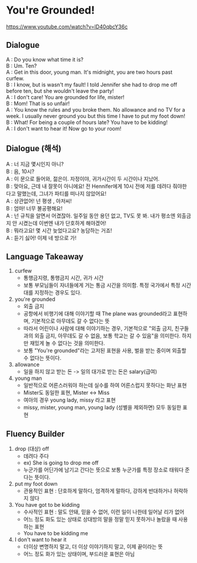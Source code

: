# You're Grounded!
https://www.youtube.com/watch?v=lD40qbcY36c

## Dialogue
A : Do you know what time it is? \
B : Um. Ten? \
A : Get in this door, young man. It's midnight, you are two hours past curfew. \
B : I know, but is wasn't my fault! I told Jennifer she had to drop me off before ten, but she wouldn't leave the party! \
A : I don't care! You are grounded for life, mister! \
B : Mom! That is so unfair! \
A : You know the rules and you broke them. No allowance and no TV for a week. I usually never ground you but this time I have to put my foot down! \
B : What! For being a couple of hours late? You have to be kidding! \
A : I don't want to hear it! Now go to your room!

## Dialogue (해석)
A : 너 지금 몇시인지 아니? \
B : 음, 10시? \
A : 이 문으로 들어와, 젊은이. 자정이야, 귀가시간이 두 시간이나 지났어. \
B : 맞아요, 근데 내 잘못이 아니에요! 전 Hennifer에게 10시 전에 저를 데려다 줘야한다고 말했는데, 그녀가 파티를 떠나지 않았어요! \
A : 상관없어! 넌 평생 , 아저씨! \
B : 엄마! 너무 불공평해요! \
A : 넌 규칙을 알면서 어겼잖아. 일주일 동안 용던 없고, TV도 못 봐. 내가 평소엔 외출금지 안 시켰는데 이번엔 내가 단호하게 해야겠어! \
B : 뭐라고요! 몇 시간 늦었다고요? 농담하는 거죠! \
A : 듣기 싫어! 이제 네 방으로 가!

## Language Takeaway
1. curfew
    * 통행금지령, 통행금지 시간, 귀가 시간
    * 보통 부모님들이 자녀들에게 거는 통금 시간을 의미함. 특정 국가에서 특정 시간대를 지정하는 경우도 있다.
2. you're grounded
    * 외출 금지
    * 공항에서 비행기에 대해 이야기할 때 The plane was grounded라고 표현하며, 기본적으로 아무데도 갈 수 없다는 뜻
    * 따라서 어린이나 사람에 대해 이야기하는 경우, 기본적으로 "외출 금지, 친구들과의 외출 금지, 아무데도 갈 수 없음, 보통 학교는 갈 수 있음"을 의미한다. 하지만 재밌게 놀 수 없다는 것을 의미한다.
    * 보통 "You're grounded"라는 고저된 표현을 사용, 벌을 받는 중이며 외출할 수 없다는 뜻이다.
3. allowance
    * 일을 하지 않고 받는 돈 -> 일의 대가로 받는 돈은 salary(급여)
4. young man
    * 일반적으로 어른스러워야 하는데 실수를 하여 어른스럽지 못하다는 화난 표현
    * Mister도 동일한 표현, Mister <-> Miss
    * 여아의 경우 young lady, missy 라고 표현
    * missy, mister, young man, young lady (성별을 제외하면) 모두 동일한 표현

## Fluency Builder
1. drop (대상) off
    * 데려다 주다
    * ex) She is going to drop me off
    * 누군가를 어딘가에 남기고 간다는 뜻으로 보통 누군가를 특정 장소로 태워다 준다는 뜻이다.
2. put my foot down
    * 관용적인 표현 : 단호하게 말하다, 엄격하게 말하다, 강하게 반대하거나 허락하지 않다
3. You have got to be kidding
    * 수사적인 표현 : 말도 안돼, 믿을 수 없어, 이런 일이 나한테 일어날 리가 없어
    * 어느 정도 화도 있는 상태로 상대방의 말을 정말 믿지 못하거나 놀랐을 때 사용하는 표현
    * You have to be kidding me
4. I don't want to hear it
    * 더이상 변명하지 말고, 더 이상 이야기하지 말고, 이제 끝이라는 뜻
    * 어느 정도 화가 있는 상태이며, 부드러운 표현은 아님
